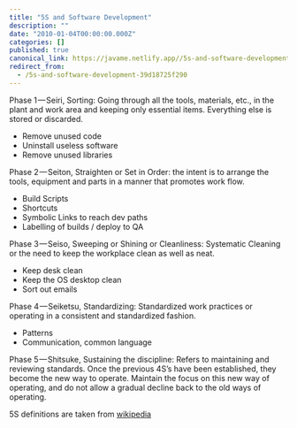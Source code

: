 ```yaml
---
title: "5S and Software Development"
description: ""
date: "2010-01-04T00:00:00.000Z"
categories: []
published: true
canonical_link: https://javame.netlify.app//5s-and-software-development-39d18725f290
redirect_from:
  - /5s-and-software-development-39d18725f290
---
```


Phase 1 — Seiri, Sorting: Going through all the tools, materials, etc., in the plant and work area and keeping only essential items. Everything else is stored or discarded.

-   Remove unused code
-   Uninstall useless software
-   Remove unused libraries

Phase 2 — Seiton, Straighten or Set in Order: the intent is to arrange the tools, equipment and parts in a manner that promotes work flow.

-   Build Scripts
-   Shortcuts
-   Symbolic Links to reach dev paths
-   Labelling of builds / deploy to QA

Phase 3 — Seiso, Sweeping or Shining or Cleanliness: Systematic Cleaning or the need to keep the workplace clean as well as neat.

-   Keep desk clean
-   Keep the OS desktop clean
-   Sort out emails

Phase 4 — Seiketsu, Standardizing: Standardized work practices or operating in a consistent and standardized fashion.

-   Patterns
-   Communication, common language

Phase 5 — Shitsuke, Sustaining the discipline: Refers to maintaining and reviewing standards. Once the previous 4S’s have been established, they become the new way to operate. Maintain the focus on this new way of operating, and do not allow a gradual decline back to the old ways of operating.

5S definitions are taken from [wikipedia](http://en.wikipedia.org/wiki/5S_%28methodology%29)
